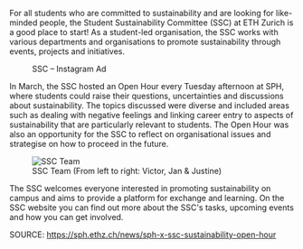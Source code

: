 <p>For all students who are committed to sustainability and are looking for like-minded people, the Student Sustainability Committee (SSC) at ETH Zurich is a good place to start! As a student-led organisation, the SSC works with various departments and organisations to promote sustainability through events, projects and initiatives.</p>
<figure><img src="https://sph.ethz.ch/uploads/images/SSC-Instagram-Post.png" alt="" /><figcaption>SSC – Instagram Ad</figcaption></figure>
<p>In March, the SSC hosted an Open Hour every Tuesday afternoon at SPH, where students could raise their questions, uncertainties and discussions about sustainability. The topics discussed were diverse and included areas such as dealing with negative feelings and linking career entry to aspects of sustainability that are particularly relevant to students. The Open Hour was also an opportunity for the SSC to reflect on organisational issues and strategise on how to proceed in the future.<br /></p>
<figure><img src="https://sph.ethz.ch/uploads/images/IMG_6642-Large.jpeg?1680104364776?1680104401817#asset:145570" alt="SSC Team" /><figcaption>SSC Team (From left to right: Victor, Jan &amp; Justine)</figcaption></figure>
<p>The SSC welcomes everyone interested in promoting sustainability on campus and aims to provide a platform for exchange and learning. On the SSC website you can find out more about the SSC's tasks, upcoming events and how you can get involved.</p>

SOURCE: https://sph.ethz.ch/news/sph-x-ssc-sustainability-open-hour